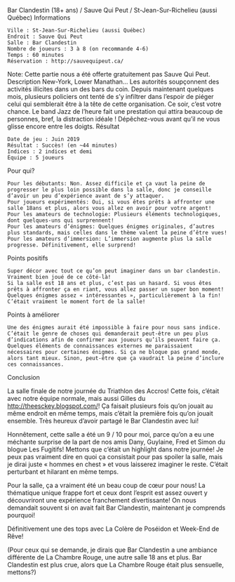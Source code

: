 
Bar Clandestin (18+ ans) / Sauve Qui Peut / St-Jean-Sur-Richelieu (aussi Québec)
Informations

    Ville : St-Jean-Sur-Richelieu (aussi Québec)
    Endroit : Sauve Qui Peut
    Salle : Bar Clandestin
    Nombre de joueurs : 3 à 8 (on recommande 4-6)
    Temps : 60 minutes
    Réservation : http://sauvequipeut.ca/

Note: Cette partie nous a été offerte gratuitement pas Sauve Qui Peut.
Description
New-York, Lower Manathan… Les autorités soupçonnent des activités illicites dans un des bars du coin. Depuis maintenant quelques mois, plusieurs policiers ont tenté de s’y infiltrer dans l’espoir de piéger celui qui semblerait être à la tête de cette organisation. Ce soir, c’est votre chance. Le band Jazz de l’heure fait une prestation qui attira beaucoup de personnes, bref, la distraction idéale ! Dépêchez-vous avant qu’il ne vous glisse encore entre les doigts.
Résultat

    Date de jeu : Juin 2019
    Résultat : Succès! (en ~44 minutes)
    Indices : 2 indices et demi
    Équipe : 5 joueurs

Pour qui?

    Pour les débutants: Non. Assez difficile et ça vaut la peine de progresser le plus loin possible dans la salle, donc je conseille d’avoir un peu d’expérience avant de s’y attaquer.
    Pour joueurs expérimentés: Oui, si vous êtes prêts à affronter une salle 18ans et plus, alors vous allez en avoir pour votre argent!
    Pour les amateurs de technologie: Plusieurs éléments technologiques, dont quelques-uns qui surprennent!
    Pour les amateurs d’énigmes: Quelques énigmes originales, d’autres plus standards, mais celles dans le thème valent la peine d’être vues!
    Pour les amateurs d’immersion: L’immersion augmente plus la salle progresse. Définitivement, elle surprend!

 Points positifs

    Super décor avec tout ce qu’on peut imaginer dans un bar clandestin. Vraiment bien joué de ce côté-là!
    Si la salle est 18 ans et plus, c’est pas un hasard. Si vous êtes prêts à affronter ça en riant, vous allez passer un super bon moment!
    Quelques énigmes assez « intéressantes », particulièrement à la fin! C’était vraiment le moment fort de la salle!

Points à améliorer

    Une des énigmes aurait été impossible à faire pour nous sans indice. C’était le genre de choses qui demanderait peut-être un peu plus d’indications afin de confirmer aux joueurs qu’ils peuvent faire ça.
    Quelques éléments de connaissances externes me paraissaient nécessaires pour certaines énigmes. Si ça ne bloque pas grand monde, alors tant mieux. Sinon, peut-être que ça vaudrait la peine d’inclure ces connaissances.

Conclusion

La salle finale de notre journée du Triathlon des Accros! Cette fois, c’était avec notre équipe normale, mais aussi Gilles du http://theesckey.blogspot.com/! Ça faisait plusieurs fois qu’on jouait au même endroit en même temps, mais c’était la première fois qu’on jouait ensemble. Très heureux d’avoir partagé le Bar Clandestin avec lui!

Honnêtement, cette salle a été un 9 / 10 pour moi, parce qu’on a eu une méchante surprise de la part de nos amis Dany, Guylaine, Fred et Simon du blogue Les Fugitifs! Mettons que c’était un highlight dans notre journée! Je peux pas vraiment dire en quoi ça consistait pour pas spoiler la salle, mais je dirai juste « hommes en chest » et vous laisserez imaginer le reste. C’était perturbant et hilarant en même temps.

Pour la salle, ça a vraiment été un beau coup de cœur pour nous! La thématique unique frappe fort et ceux dont l’esprit est assez ouvert y découvriront une expérience franchement divertissante! On nous demandait souvent si on avait fait Bar Clandestin, maintenant je comprends pourquoi!

Définitivement une des tops avec La Colère de Poséidon et Week-End de Rêve!

(Pour ceux qui se demande, je dirais que Bar Clandestin a une ambiance différente de La Chambre Rouge, une autre salle 18 ans et plus. Bar Clandestin est plus crue, alors que La Chambre Rouge était plus sensuelle, mettons?)
